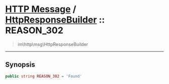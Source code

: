 # [HTTP Message](http.md) / [HttpResponseBuilder](http-HttpResponseBuilder.md) :: REASON_302
 > im\http\msg\HttpResponseBuilder
____

## Synopsis
```php
public string REASON_302 = 'Found'
```
